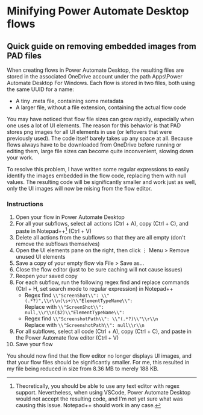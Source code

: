 # Minifying Power Automate Desktop flows
## Quick guide on removing embedded images from PAD files

When creating flows in Power Automate Desktop, the resulting files are stored in the associated OneDrive account under the path Apps\Power Automate Desktop For Windows.
Each flow is stored in two files, both using the same UUID for a name:
* A tiny .meta file, containing some metadata
* A larger file, without a file extension, containing the actual flow code

You may have noticed that flow file sizes can grow rapidly, especially when one uses a lot of UI elements. The reason for this behavior is that PAD stores png images for all UI elements in use (or leftovers that were previously used). The code itself barely takes up any space at all. Because flows always have to be downloaded from OneDrive before running or editing them, large file sizes can become quite inconvenient, slowing down your work.

To resolve this problem, I have written some regular expressions to easily identify the images embedded in the flow code, replacing them with null values. The resulting code will be significantly smaller and work just as well, only the UI images will now be mising from the flow editor.

### Instructions
1. Open your flow in Power Automate Desktop
1. For all your subflows, select all actions (Ctrl + A), copy (Ctrl + C), and paste in Notepad++[^1] (Ctrl + V)
1. Delete all actions from the subflows so that they are all empty (don't remove the subflows themselves)
1. Open the UI elements pane on the right, then click ⋮ Menu > Remove unused UI elements
1. Save a copy of your empty flow via File > Save as...
1. Close the flow editor (just to be sure caching will not cause issues)
1. Reopen your saved copy
1. For each subflow, run the following regex find and replace commands (Ctrl + H, set search mode to regular expression) in Notepad++
    * Regex find `\\"ScreenShot\\": \\"(.*?)",\\r\\n(\s+)\\"ElementTypeName\\":`  
    Replace with `\\"ScreenShot\\": null,\\r\\n($2)\\"ElementTypeName\\":`
    * Regex find `\\"ScreenshotPath\\": \\"(.*?)\\"\\r\\n`  
    Replace with `\\"ScreenshotPath\\": null\\r\\n`
1. For all subflows, select all code (Ctrl + A), copy (Ctrl + C), and paste in the Power Automate flow editor (Ctrl + V)
1. Save your flow

You should now find that the flow editor no longer displays UI images, and that your flow files should be significantly smaller. For me, this resulted in my file being reduced in size from 8.36 MB to merely 188 KB.

[^1]: Theoretically, you should be able to use any text editor with regex support. Nevertheless, when using VSCode, Power Automate Desktop would not accept the resulting code, and I'm not yet sure what was causing this issue. Notepad++ should work in any case.
